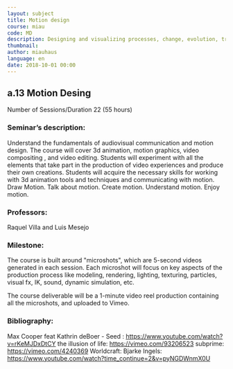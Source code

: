 ```yaml
---
layout: subject
title: Motion design
course: miau
code: MD
description: Designing and visualizing processes, change, evolution, transformation. Creating illusions of life animation. Abstract living spaces. Visual story-telling. Movement thinking. Dinamic graphic art. Rigging motion systems
thumbnail: 
author: miauhaus
language: en
date: 2018-10-01 00:00
---
```

## a.13 Motion Desing
Number of Sessions/Duration 22 (55 hours)

### Seminar’s description:
Understand the fundamentals of audiovisual communication and motion design.
The course will cover 3d animation, motion graphics, video compositing , and video editing.
Students will experiment with all the elements that take part in the production of video experiences and produce their own creations.
Students will acquire the necessary skills for working with 3d animation tools and techniques and communicating with motion.
Draw Motion. Talk about motion. Create motion. Understand motion. Enjoy motion.

### Professors:
Raquel Villa and Luis Mesejo

### Milestone:

The course is built around "microshots", which are 5-second videos generated in each session. Each microshot will focus on key aspects of the production process like modeling, rendering, lighting, texturing, particles, visual fx, IK, sound, dynamic simulation, etc. 

The course deliverable will be a 1-minute video reel production containing all the microshots, and uploaded to Vimeo.

### Bibliography:
Max Cooper feat Kathrin deBoer - Seed : https://www.youtube.com/watch?v=rKeMJDxDtCY 
the illusion of life: https://vimeo.com/93206523 
subprime: https://vimeo.com/4240369
Worldcraft: Bjarke Ingels: https://www.youtube.com/watch?time_continue=2&v=pyNGDWnmX0U
